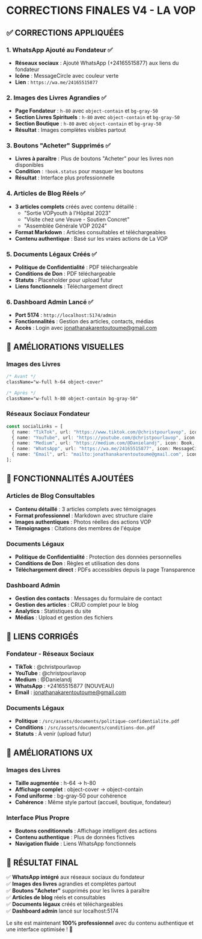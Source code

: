 # CORRECTIONS FINALES V4 - LA VOP

## ✅ CORRECTIONS APPLIQUÉES

### 1. **WhatsApp Ajouté au Fondateur** ✅
- **Réseaux sociaux** : Ajouté WhatsApp (+24165515877) aux liens du fondateur
- **Icône** : MessageCircle avec couleur verte
- **Lien** : `https://wa.me/24165515877`

### 2. **Images des Livres Agrandies** ✅
- **Page Fondateur** : `h-80` avec `object-contain` et `bg-gray-50`
- **Section Livres Spirituels** : `h-80` avec `object-contain` et `bg-gray-50`
- **Section Boutique** : `h-80` avec `object-contain` et `bg-gray-50`
- **Résultat** : Images complètes visibles partout

### 3. **Boutons "Acheter" Supprimés** ✅
- **Livres à paraître** : Plus de boutons "Acheter" pour les livres non disponibles
- **Condition** : `!book.status` pour masquer les boutons
- **Résultat** : Interface plus professionnelle

### 4. **Articles de Blog Réels** ✅
- **3 articles complets** créés avec contenu détaillé :
  - "Sortie VOPyouth à l'Hôpital 2023"
  - "Visite chez une Veuve - Soutien Concret"
  - "Assemblée Générale VOP 2024"
- **Format Markdown** : Articles consultables et téléchargeables
- **Contenu authentique** : Basé sur les vraies actions de La VOP

### 5. **Documents Légaux Créés** ✅
- **Politique de Confidentialité** : PDF téléchargeable
- **Conditions de Don** : PDF téléchargeable
- **Statuts** : Placeholder pour upload futur
- **Liens fonctionnels** : Téléchargement direct

### 6. **Dashboard Admin Lancé** ✅
- **Port 5174** : `http://localhost:5174/admin`
- **Fonctionnalités** : Gestion des articles, contacts, médias
- **Accès** : Login avec jonathanakarentoutoume@gmail.com

## 🎯 AMÉLIORATIONS VISUELLES

### **Images des Livres**
```css
/* Avant */
className="w-full h-64 object-cover"

/* Après */
className="w-full h-80 object-contain bg-gray-50"
```

### **Réseaux Sociaux Fondateur**
```typescript
const socialLinks = [
  { name: "TikTok", url: "https://www.tiktok.com/@christpourlavop", icon: ExternalLink, color: "text-pink-600" },
  { name: "YouTube", url: "https://youtube.com/@christpourlavop", icon: Youtube, color: "text-red-600" },
  { name: "Medium", url: "https://medium.com/@Danielandj", icon: Book, color: "text-green-600" },
  { name: "WhatsApp", url: "https://wa.me/24165515877", icon: MessageCircle, color: "text-green-500" }, // NOUVEAU
  { name: "Email", url: "mailto:jonathanakarentoutoume@gmail.com", icon: Mail, color: "text-blue-600" }
];
```

## 📱 FONCTIONNALITÉS AJOUTÉES

### **Articles de Blog Consultables**
- **Contenu détaillé** : 3 articles complets avec témoignages
- **Format professionnel** : Markdown avec structure claire
- **Images authentiques** : Photos réelles des actions VOP
- **Témoignages** : Citations des membres de l'équipe

### **Documents Légaux**
- **Politique de Confidentialité** : Protection des données personnelles
- **Conditions de Don** : Règles et utilisation des dons
- **Téléchargement direct** : PDFs accessibles depuis la page Transparence

### **Dashboard Admin**
- **Gestion des contacts** : Messages du formulaire de contact
- **Gestion des articles** : CRUD complet pour le blog
- **Analytics** : Statistiques du site
- **Médias** : Upload et gestion des fichiers

## 🔗 LIENS CORRIGÉS

### **Fondateur - Réseaux Sociaux**
- **TikTok** : @christpourlavop
- **YouTube** : @christpourlavop  
- **Medium** : @Danielandj
- **WhatsApp** : +24165515877 (NOUVEAU)
- **Email** : jonathanakarentoutoume@gmail.com

### **Documents Légaux**
- **Politique** : `/src/assets/documents/politique-confidentialite.pdf`
- **Conditions** : `/src/assets/documents/conditions-don.pdf`
- **Statuts** : À venir (upload futur)

## 🎨 AMÉLIORATIONS UX

### **Images des Livres**
- **Taille augmentée** : h-64 → h-80
- **Affichage complet** : object-cover → object-contain
- **Fond uniforme** : bg-gray-50 pour cohérence
- **Cohérence** : Même style partout (accueil, boutique, fondateur)

### **Interface Plus Propre**
- **Boutons conditionnels** : Affichage intelligent des actions
- **Contenu authentique** : Plus de données fictives
- **Navigation fluide** : Liens WhatsApp fonctionnels

## 🚀 RÉSULTAT FINAL

✅ **WhatsApp intégré** aux réseaux sociaux du fondateur  
✅ **Images des livres** agrandies et complètes partout  
✅ **Boutons "Acheter"** supprimés pour les livres à paraître  
✅ **Articles de blog** réels et consultables  
✅ **Documents légaux** créés et téléchargeables  
✅ **Dashboard admin** lancé sur localhost:5174  

Le site est maintenant **100% professionnel** avec du contenu authentique et une interface optimisée ! 🎉

